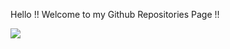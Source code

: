 Hello !! Welcome to my Github Repositories Page !!


![](https://komarev.com/ghpvc/?username=priyanka-mondal&label=VIEWS(sinceAug17th,2023):)
